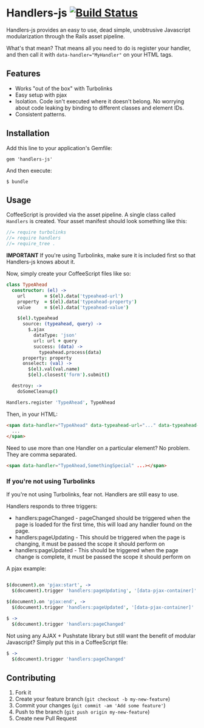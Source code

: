 # Handlers-js [![Build Status](https://travis-ci.org/erichmenge/handlers-js.png?branch=master)](https://travis-ci.org/erichmenge/handlers-js)

Handlers-js provides an easy to use, dead simple, unobtrusive Javascript modularization through the Rails asset pipeline.

What's that mean? That means all you need to do is register your handler, and then call it with `data-handler="MyHandler"` on your HTML tags.

## Features

* Works "out of the box" with Turbolinks
* Easy setup with pjax
* Isolation. Code isn't executed where it doesn't belong. No worrying about code leaking by binding to different classes and element IDs.
* Consistent patterns.

## Installation

Add this line to your application's Gemfile:

    gem 'handlers-js'

And then execute:

    $ bundle

## Usage

CoffeeScript is provided via the asset pipeline. A single class called `Handlers` is created.
Your asset manifest should look something like this:

```javascript
//= require turbolinks
//= require handlers
//= require_tree .
```

**IMPORTANT** If you're using Turbolinks, make sure it is included first so that Handlers-js knows about it.

Now, simply create your CoffeeScript files like so:

```coffee
class TypeAhead
  constructor: (el) ->
    url       = $(el).data('typeahead-url')
    property  = $(el).data('typeahead-property')
    value     = $(el).data('typeahead-value')

    $(el).typeahead
      source: (typeahead, query) ->
        $.ajax
          dataType: 'json'
          url: url + query
          success: (data) ->
            typeahead.process(data)
      property: property
      onselect: (val) ->
        $(el).val(val.name)
        $(el).closest('form').submit()

  destroy: ->
    doSomeCleanup()

Handlers.register 'TypeAhead', TypeAhead
```

Then, in your HTML:

```html
<span data-handler="TypeAhead" data-typeahead-url="..." data-typeahead-property="..." data-typeahead-value="...">
  ...
</span>
```

Need to use more than one Handler on a particular element? No problem. They are comma separated.

```html
<span data-handler="TypeAhead,SomethingSpecial" ...></span>
```

### If you're not using Turbolinks

If you're not using Turbolinks, fear not. Handlers are still easy to use.

Handlers responds to three triggers:

* handlers:pageChanged  - pageChanged should be triggered when the page is loaded for the first time, this will load any handler found on the page.
* handlers:pageUpdating - This should be triggered when the page is changing, it must be passed the scope it should perform on
* handlers:pageUpdated  - This should be triggered when the page change is complete, it must be passed the scope it should perform on

A pjax example:

```coffeescript

$(document).on 'pjax:start', ->
  $(document).trigger 'handlers:pageUpdating', '[data-pjax-container]'

$(document).on 'pjax:end', ->
  $(document).trigger 'handlers:pageUpdated', '[data-pjax-container]'

$ ->
  $(document).trigger 'handlers:pageChanged'
```

Not using any AJAX + Pushstate library but still want the benefit of modular Javascript? Simply put this in a CoffeeScript file:

```coffeescript
$ ->
  $(document).trigger 'handlers:pageChanged'
```

## Contributing

1. Fork it
2. Create your feature branch (`git checkout -b my-new-feature`)
3. Commit your changes (`git commit -am 'Add some feature'`)
4. Push to the branch (`git push origin my-new-feature`)
5. Create new Pull Request
